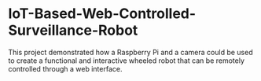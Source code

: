 # IoT-Based-Web-Controlled-Surveillance-Robot
This project demonstrated how a Raspberry Pi and a camera could be used to create a functional and interactive wheeled robot that can be remotely controlled through a web interface.
